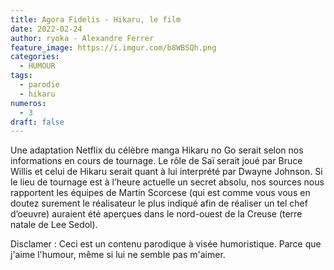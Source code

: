 ```yaml
---
title: Agora Fidelis - Hikaru, le film
date: 2022-02-24
author: ryoka - Alexandre Ferrer
feature_image: https://i.imgur.com/b8WBSQh.png
categories:
  - HUMOUR
tags:
  - parodie
  - hikaru
numeros: 
  - 3
draft: false
---
```



Une adaptation Netflix du célèbre manga Hikaru no Go serait selon nos informations en cours de tournage. Le rôle de Saï serait joué par Bruce Willis et celui de Hikaru serait quant à lui interprété par Dwayne Johnson. Si le lieu de tournage est à l’heure actuelle un secret absolu, nos sources nous rapportent les équipes de Martin Scorcese (qui est comme vous vous en doutez surement le réalisateur le plus indiqué afin de réaliser un tel chef d’oeuvre) auraient été aperçues dans le nord-ouest de la Creuse (terre natale de Lee Sedol).


Disclamer : Ceci est un contenu parodique à visée humoristique. Parce que j'aime l'humour, même si lui ne semble pas m'aimer. 
